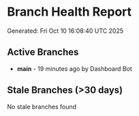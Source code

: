 # Branch Health Report
Generated: Fri Oct 10 16:08:40 UTC 2025

## Active Branches
- **main** - 19 minutes ago by Dashboard Bot

## Stale Branches (>30 days)
No stale branches found
